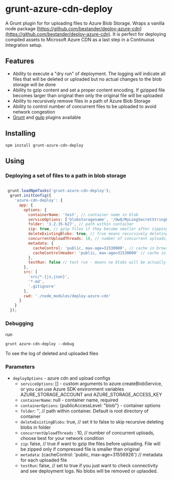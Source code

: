 # grunt-azure-cdn-deploy

A Grunt plugin for for uploading files to Azure Blob Storage.
Wraps a vanilla node package [https://github.com/bestander/deploy-azure-cdn](https://github.com/bestander/deploy-azure-cdn).
It is perfect for deploying compiled assets to Microsoft Azure CDN as a last step in a Continuous Integration setup.

## Features

- Ability to execute a "dry run" of deployment. The logging will indicate all files that will be deleted or uploaded but no actual changes to the blob storage will be done
- Ability to gzip content and set a proper content encoding. If gzipped file becomes larger than original then only the original file will be uploaded
- Ability to recursively remove files in a path of Azure Blob Storage
- Ability to control number of concurrent files to be uploaded to avoid network congestion
- [Grunt](https://github.com/bestander/grunt-azure-cdn-deploy) and [gulp](https://github.com/bestander/gulp-deploy-azure-cdn) plugins available

## Installing

```
npm install grunt-azure-cdn-deploy
```


## Using

### Deploying a set of files to a path in blob storage

```javascript

 grunt.loadNpmTasks('grunt-azure-cdn-deploy');
  grunt.initConfig({
    'azure-cdn-deploy': {
      app: {
        options: {
          containerName: 'test', // container name in blob
          serviceOptions: ['blobstoragename', '/OwQ/MyLongSecretStringFromAzureConfigPanel'], // custom arguments to azure.createBlobService
          folder: '1.2.35-b27', // path within container
          zip: true, // gzip files if they become smaller after zipping, content-encoding header will change if file is zipped
          deleteExistingBlobs: true, // true means recursively deleting anything under folder
          concurrentUploadThreads: 10, // number of concurrent uploads, choose best for your network condition
          metadata: {
            cacheControl: 'public, max-age=31530000', // cache in browser
            cacheControlHeader: 'public, max-age=31530000' // cache in azure CDN. As this data does not change, we set it to 1 year
          },
          testRun: false // test run - means no blobs will be actually deleted or uploaded, see log messages for details
        },
        src: [
          'src/*.{js,json}',
          '*.md',
          '.gitignore'
        ],
        cwd: './node_modules/deploy-azure-cdn'
      }
    }
  });

```

### Debugging

run
```
grunt azure-cdn-deploy --debug
```
To see the log of deleted and uploaded files

### Parameters
- `deployOptions` - azure cdn and upload configs
  - `serviceOptions`: [] - custom arguments to azure.createBlobService, or you can use Azure SDK environment variables AZURE_STORAGE_ACCOUNT and AZURE_STORAGE_ACCESS_KEY
  - `containerName`: null -  container name, required
  - `containerOptions`: {publicAccessLevel: "blob"} - container options
  - `folder`: '', // path within container. Default is root directory of container
  - `deleteExistingBlobs`: true, // set it to false to skip recursive deleting blobs in folder
  - `concurrentUploadThreads` : 10, // number of concurrent uploads, choose best for your network condition
  - `zip`: false, // true if want to gzip the files before uploading. File will be zipped only if compressed file is smaller than original
  - `metadata`: {cacheControl: 'public, max-age=31556926'} // metadata for each uploaded file
  - `testRun`: false, // set to true if you just want to check connectivity and see deployment logs. No blobs will be removed or uplaoded.




